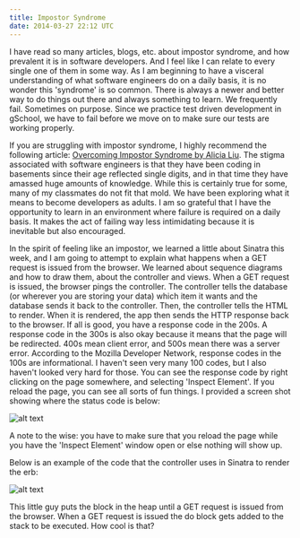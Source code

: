 ```yaml
---
title: Impostor Syndrome
date: 2014-03-27 22:12 UTC
---
```


I have read so many articles, blogs, etc. about impostor syndrome, and how prevalent it is in software developers. And I feel
like I can relate to every single one of them in some way. As I am beginning to have a visceral understanding of what
software engineers do on a daily basis, it is no wonder this 'syndrome' is so common. There is always a newer and better
way to do things out there and always something to learn. We frequently fail. Sometimes on purpose. Since we practice
test driven development in gSchool, we have to fail before we move on to make sure our tests are working properly.

If you are struggling with impostor syndrome, I highly recommend the following article:
[Overcoming Impostor Syndrome by Alicia Liu](https://medium.com/tech-talk/bdae04e46ec5 "Impostor Syndrome"). The stigma
associated with software engineers is that they have been coding in basements since their age reflected single digits,
and in that time they have amassed huge amounts of knowledge. While this is certainly true for some, many of my classmates
do not fit that mold. We have been exploring what it means to become developers as adults. I am so grateful that I have
the opportunity to learn in an environment where failure is required on a daily basis. It makes the act of failing
way less intimidating because it is inevitable but also encouraged.

In the spirit of feeling like an impostor, we learned a little about Sinatra this week, and I am going to attempt to
explain what happens when a GET request is issued from the browser. We learned about sequence diagrams and
how to draw them, about the controller and views. When a GET request is issued, the browser pings the controller. The controller
tells the database (or wherever you are storing your data) which item it wants and the database sends it back to the
controller. Then, the controller tells the HTML to render. When it is rendered, the app then sends the HTTP response
back to the browser. If all is good, you have a response code in the 200s. A response code in the 300s is also okay
because it means that the page will be redirected. 400s mean client error, and 500s mean there was a server error.
According to the Mozilla Developer Network, response codes in the 100s are informational. I haven't seen very many
100 codes, but I also haven't looked very hard for those. You can see the response code by right clicking on the page somewhere,
and selecting 'Inspect Element'. If you reload the page, you can see all sorts of fun things. I provided a screen shot showing
where the status code is below:

![alt text](/images/inspect_element_ss.png "Inspect Element SS")

A note to the wise: you have to make sure that you reload the page while you have the 'Inspect Element' window open or else nothing will show
up.

Below is an example of the code that the controller uses in Sinatra to render the erb:

![alt text](/images/get_request.png "Get Request")

This little guy puts the block in the heap until a GET request is issued from the browser. When a GET request is issued the do block
gets added to the stack to be executed. How cool is that?